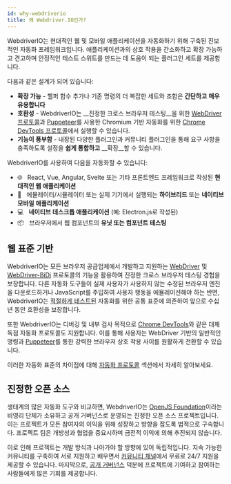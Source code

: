 ```yaml
---
id: why-webdriverio
title: 왜 Webdriver.IO인가?
---
```


WebdriverIO는 현대적인 웹 및 모바일 애플리케이션을 자동화하기 위해 구축된 진보적인 자동화 프레임워크입니다. 애플리케이션과의 상호 작용을 간소화하고 확장 가능하고 견고하며 안정적인 테스트 스위트를 만드는 데 도움이 되는 플러그인 세트를 제공합니다.

다음과 같은 설계가 되어 있습니다:

- __확장 가능__ - 헬퍼 함수 추가나 기존 명령의 더 복잡한 세트와 조합은 __간단하고__ __매우 유용합니다__
- __호환성__ - WebdriverIO는 __진정한 크로스 브라우저 테스팅__을 위한 [WebDriver 프로토콜](https://w3c.github.io/webdriver/)과 [Puppeteer](https://pptr.dev/)를 사용한 Chromium 기반 자동화를 위한 [Chrome DevTools 프로토콜](https://chromedevtools.github.io/devtools-protocol/)에서 실행할 수 있습니다.
- __기능이 풍부함__ - 내장된 다양한 플러그인과 커뮤니티 플러그인을 통해 요구 사항을 충족하도록 설정을 __쉽게 통합하고__ __확장__할 수 있습니다.

WebdriverIO를 사용하여 다음을 자동화할 수 있습니다:

- 🌐 <span>&nbsp;</span> React, Vue, Angular, Svelte 또는 기타 프론트엔드 프레임워크로 작성된 __현대적인 웹 애플리케이션__
- 📱 <span>&nbsp;</span> 에뮬레이터/시뮬레이터 또는 실제 기기에서 실행되는 __하이브리드__ 또는 __네이티브 모바일 애플리케이션__
- 💻 <span>&nbsp;</span> __네이티브 데스크톱 애플리케이션__ (예: Electron.js로 작성된)
- 📦 <span>&nbsp;</span> 브라우저에서 웹 컴포넌트의 __유닛 또는 컴포넌트 테스팅__

## 웹 표준 기반

WebdriverIO는 모든 브라우저 공급업체에서 개발하고 지원하는 [WebDriver](https://w3c.github.io/webdriver/) 및 [WebDriver-BiDi](https://github.com/w3c/webdriver-bidi) 프로토콜의 기능을 활용하여 진정한 크로스 브라우저 테스팅 경험을 보장합니다. 다른 자동화 도구들이 실제 사용자가 사용하지 않는 수정된 브라우저 엔진을 다운로드하거나 JavaScript를 주입하여 사용자 행동을 에뮬레이션해야 하는 반면, WebdriverIO는 [적절하게 테스트된](https://wpt.fyi/results/webdriver/tests?label=experimental&label=master&aligned) 자동화를 위한 공통 표준에 의존하여 앞으로 수십 년 동안 호환성을 보장합니다.

또한 WebdriverIO는 디버깅 및 내부 검사 목적으로 [Chrome DevTools](https://chromedevtools.github.io/devtools-protocol/)와 같은 대체 독점 자동화 프로토콜도 지원합니다. 이를 통해 사용자는 WebDriver 기반의 일반적인 명령과 [Puppeteer](https://pptr.dev/)를 통한 강력한 브라우저 상호 작용 사이를 원활하게 전환할 수 있습니다.

이러한 자동화 표준의 차이점에 대해 [자동화 프로토콜](automationProtocols) 섹션에서 자세히 알아보세요.

## 진정한 오픈 소스

생태계의 많은 자동화 도구와 비교하면, WebdriverIO는 [OpenJS Foundation](https://openjsf.org/)이라는 비영리 단체가 소유하고 공개 거버넌스로 운영되는 진정한 오픈 소스 프로젝트입니다. 이는 프로젝트가 모든 참여자의 이익을 위해 성장하고 방향을 잡도록 법적으로 구속합니다. 프로젝트 팀은 개방성과 협업을 중요시하며 금전적 이익에 의해 추진되지 않습니다.

이로 인해 프로젝트는 개발 방식과 나아가야 할 방향에 있어 독립적입니다. 지속 가능한 커뮤니티를 구축하여 서로 지원하고 배우면서 [커뮤니티 채널](https://discord.webdriver.io)에서 무료로 24/7 지원을 제공할 수 있습니다. 마지막으로, [공개 거버넌스](https://github.com/webdriverio/webdriverio/blob/main/GOVERNANCE.md) 덕분에 프로젝트에 기여하고 참여하는 사람들에게 많은 기회를 제공합니다.